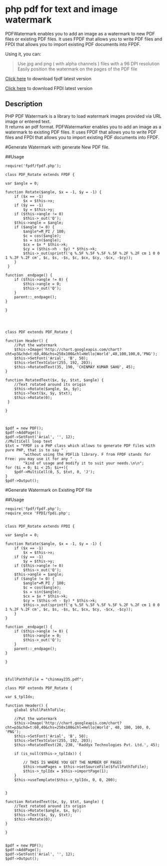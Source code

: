 # php pdf for text and image watermark

PDFWatermark enables you to add an image as a watermark to new PDF files or existing PDF files. It uses FPDF that allows you to write PDF files and FPDI that allows you to import existing PDF documents into FPDF.

Using it, you can:

>Use jpg and png ( with alpha channels ) files with a 96 DPI resolution
>Easily position the watermark on the pages of the PDF file



    

[Click here](http://www.fpdf.org/en/download.php) to download fpdf latest version

[Click here](http://www.setasign.com/products/fpdi/downloads/) to download FPDI latest version


## Description
PHP PDF Watermark is a library to load watermark images provided via URL image or entered text.  
It returns an pdf format. 
PDFWatermarker enables you to add an image as a watermark to existing PDF files. It uses FPDF that allows you to write PDF files and FPDI that allows you to import existing PDF documents into FPDF.



#Generate Watermark with generate New PDF file.

##Usage

    require('fpdf/fpdf.php');
    
    class PDF_Rotate extends FPDF {

    var $angle = 0;

    function Rotate($angle, $x = -1, $y = -1) {
        if ($x == -1)
            $x = $this->x;
        if ($y == -1)
            $y = $this->y;
        if ($this->angle != 0)
            $this->_out('Q');
        $this->angle = $angle;
        if ($angle != 0) {
            $angle*=M_PI / 180;
            $c = cos($angle);
            $s = sin($angle);
            $cx = $x * $this->k;
            $cy = ($this->h - $y) * $this->k;
            $this->_out(sprintf('q %.5F %.5F %.5F %.5F %.2F %.2F cm 1 0 0 1 %.2F %.2F cm', $c, $s, -$s, $c, $cx, $cy, -$cx, -$cy));
        }
     }

    function _endpage() {
        if ($this->angle != 0) {
            $this->angle = 0;
            $this->_out('Q');
        }
        parent::_endpage();
    }

    }
  
  
  
  
    class PDF extends PDF_Rotate {

    function Header() {
        //Put the watermark
        $this->Image('http://chart.googleapis.com/chart?cht=p3&chd=t:60,40&chs=250x100&chl=Hello|World',40,100,100,0,'PNG');
        $this->SetFont('Arial', 'B', 50);
        $this->SetTextColor(255, 192, 203);
        $this->RotatedText(35, 190, 'CHINMAY KUMAR SAHU', 45);
    }

    function RotatedText($x, $y, $txt, $angle) {
        //Text rotated around its origin
        $this->Rotate($angle, $x, $y);
        $this->Text($x, $y, $txt);
        $this->Rotate(0);
     }

    }
  
  
  
    $pdf = new PDF();
    $pdf->AddPage();
    $pdf->SetFont('Arial', '', 12);
    //MultiCell loop text
    $txt = "FPDF is a PHP class which allows to generate PDF files with pure PHP, that is to say " .
            "without using the PDFlib library. F from FPDF stands for Free: you may use it for any " .
            "kind of usage and modify it to suit your needs.\n\n";
    for ($i = 0; $i < 25; $i++){
        $pdf->MultiCell(0, 5, $txt, 0, 'J');
    }
    $pdf->Output();
    
    
#Generate Watermark on Existing PDF file

##Usage

    require('fpdf/fpdf.php');
    require_once 'FPDI/fpdi.php';
    
    
    class PDF_Rotate extends FPDI {

    var $angle = 0;

    function Rotate($angle, $x = -1, $y = -1) {
        if ($x == -1)
            $x = $this->x;
        if ($y == -1)
            $y = $this->y;
        if ($this->angle != 0)
            $this->_out('Q');
        $this->angle = $angle;
        if ($angle != 0) {
            $angle*=M_PI / 180;
            $c = cos($angle);
            $s = sin($angle);
            $cx = $x * $this->k;
            $cy = ($this->h - $y) * $this->k;
            $this->_out(sprintf('q %.5F %.5F %.5F %.5F %.2F %.2F cm 1 0 0 1 %.2F %.2F cm', $c, $s, -$s, $c, $cx, $cy, -$cx, -$cy));
        }
    }

    function _endpage() {
        if ($this->angle != 0) {
            $this->angle = 0;
            $this->_out('Q');
        }
        parent::_endpage();
    }

    }
    
    
    
    $fullPathToFile = "chinmay235.pdf";

    class PDF extends PDF_Rotate {

    var $_tplIdx;
    
    function Header() {
        global $fullPathToFile;
        
        //Put the watermark
        $this->Image('http://chart.googleapis.com/chart?cht=p3&chd=t:60,40&chs=250x100&chl=Hello|World', 40, 100, 100, 0, 'PNG');
        $this->SetFont('Arial', 'B', 50);
        $this->SetTextColor(255, 192, 203);
        $this->RotatedText(20, 230, 'Raddyx Technologies Pvt. Ltd.', 45);
        
        if (is_null($this->_tplIdx)) {

            // THIS IS WHERE YOU GET THE NUMBER OF PAGES
            $this->numPages = $this->setSourceFile($fullPathToFile);
            $this->_tplIdx = $this->importPage(1);
        }
        $this->useTemplate($this->_tplIdx, 0, 0, 200);
        
        
    }

    function RotatedText($x, $y, $txt, $angle) {
        //Text rotated around its origin
        $this->Rotate($angle, $x, $y);
        $this->Text($x, $y, $txt);
        $this->Rotate(0);
    }

    }
    
    
    $pdf = new PDF();
    $pdf->AddPage();
    $pdf->SetFont('Arial', '', 12);
    $pdf->Output();

